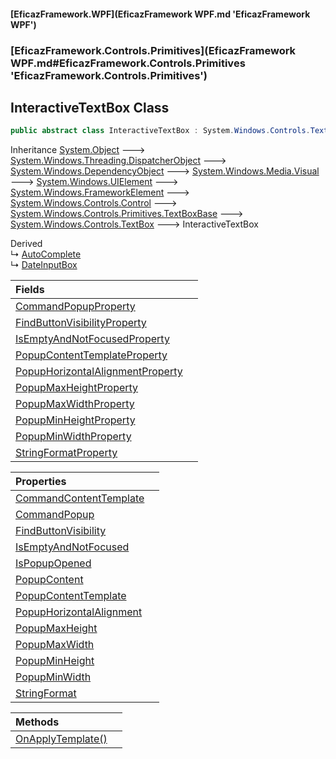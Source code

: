 #### [EficazFramework.WPF](EficazFramework WPF.md 'EficazFramework WPF')
### [EficazFramework.Controls.Primitives](EficazFramework WPF.md#EficazFramework.Controls.Primitives 'EficazFramework.Controls.Primitives')

## InteractiveTextBox Class

```csharp
public abstract class InteractiveTextBox : System.Windows.Controls.TextBox
```

Inheritance [System.Object](https://docs.microsoft.com/en-us/dotnet/api/System.Object 'System.Object') &#129106; [System.Windows.Threading.DispatcherObject](https://docs.microsoft.com/en-us/dotnet/api/System.Windows.Threading.DispatcherObject 'System.Windows.Threading.DispatcherObject') &#129106; [System.Windows.DependencyObject](https://docs.microsoft.com/en-us/dotnet/api/System.Windows.DependencyObject 'System.Windows.DependencyObject') &#129106; [System.Windows.Media.Visual](https://docs.microsoft.com/en-us/dotnet/api/System.Windows.Media.Visual 'System.Windows.Media.Visual') &#129106; [System.Windows.UIElement](https://docs.microsoft.com/en-us/dotnet/api/System.Windows.UIElement 'System.Windows.UIElement') &#129106; [System.Windows.FrameworkElement](https://docs.microsoft.com/en-us/dotnet/api/System.Windows.FrameworkElement 'System.Windows.FrameworkElement') &#129106; [System.Windows.Controls.Control](https://docs.microsoft.com/en-us/dotnet/api/System.Windows.Controls.Control 'System.Windows.Controls.Control') &#129106; [System.Windows.Controls.Primitives.TextBoxBase](https://docs.microsoft.com/en-us/dotnet/api/System.Windows.Controls.Primitives.TextBoxBase 'System.Windows.Controls.Primitives.TextBoxBase') &#129106; [System.Windows.Controls.TextBox](https://docs.microsoft.com/en-us/dotnet/api/System.Windows.Controls.TextBox 'System.Windows.Controls.TextBox') &#129106; InteractiveTextBox

Derived  
&#8627; [AutoComplete](EficazFramework.Controls/AutoComplete.md 'EficazFramework.Controls.AutoComplete')  
&#8627; [DateInputBox](EficazFramework.Controls/DateInputBox.md 'EficazFramework.Controls.DateInputBox')

| Fields | |
| :--- | :--- |
| [CommandPopupProperty](EficazFramework.Controls.Primitives/InteractiveTextBox/CommandPopupProperty.md 'EficazFramework.Controls.Primitives.InteractiveTextBox.CommandPopupProperty') | |
| [FindButtonVisibilityProperty](EficazFramework.Controls.Primitives/InteractiveTextBox/FindButtonVisibilityProperty.md 'EficazFramework.Controls.Primitives.InteractiveTextBox.FindButtonVisibilityProperty') | |
| [IsEmptyAndNotFocusedProperty](EficazFramework.Controls.Primitives/InteractiveTextBox/IsEmptyAndNotFocusedProperty.md 'EficazFramework.Controls.Primitives.InteractiveTextBox.IsEmptyAndNotFocusedProperty') | |
| [PopupContentTemplateProperty](EficazFramework.Controls.Primitives/InteractiveTextBox/PopupContentTemplateProperty.md 'EficazFramework.Controls.Primitives.InteractiveTextBox.PopupContentTemplateProperty') | |
| [PopupHorizontalAlignmentProperty](EficazFramework.Controls.Primitives/InteractiveTextBox/PopupHorizontalAlignmentProperty.md 'EficazFramework.Controls.Primitives.InteractiveTextBox.PopupHorizontalAlignmentProperty') | |
| [PopupMaxHeightProperty](EficazFramework.Controls.Primitives/InteractiveTextBox/PopupMaxHeightProperty.md 'EficazFramework.Controls.Primitives.InteractiveTextBox.PopupMaxHeightProperty') | |
| [PopupMaxWidthProperty](EficazFramework.Controls.Primitives/InteractiveTextBox/PopupMaxWidthProperty.md 'EficazFramework.Controls.Primitives.InteractiveTextBox.PopupMaxWidthProperty') | |
| [PopupMinHeightProperty](EficazFramework.Controls.Primitives/InteractiveTextBox/PopupMinHeightProperty.md 'EficazFramework.Controls.Primitives.InteractiveTextBox.PopupMinHeightProperty') | |
| [PopupMinWidthProperty](EficazFramework.Controls.Primitives/InteractiveTextBox/PopupMinWidthProperty.md 'EficazFramework.Controls.Primitives.InteractiveTextBox.PopupMinWidthProperty') | |
| [StringFormatProperty](EficazFramework.Controls.Primitives/InteractiveTextBox/StringFormatProperty.md 'EficazFramework.Controls.Primitives.InteractiveTextBox.StringFormatProperty') | |

| Properties | |
| :--- | :--- |
| [CommandContentTemplate](EficazFramework.Controls.Primitives/InteractiveTextBox/CommandContentTemplate.md 'EficazFramework.Controls.Primitives.InteractiveTextBox.CommandContentTemplate') | |
| [CommandPopup](EficazFramework.Controls.Primitives/InteractiveTextBox/CommandPopup.md 'EficazFramework.Controls.Primitives.InteractiveTextBox.CommandPopup') | |
| [FindButtonVisibility](EficazFramework.Controls.Primitives/InteractiveTextBox/FindButtonVisibility.md 'EficazFramework.Controls.Primitives.InteractiveTextBox.FindButtonVisibility') | |
| [IsEmptyAndNotFocused](EficazFramework.Controls.Primitives/InteractiveTextBox/IsEmptyAndNotFocused.md 'EficazFramework.Controls.Primitives.InteractiveTextBox.IsEmptyAndNotFocused') | |
| [IsPopupOpened](EficazFramework.Controls.Primitives/InteractiveTextBox/IsPopupOpened.md 'EficazFramework.Controls.Primitives.InteractiveTextBox.IsPopupOpened') | |
| [PopupContent](EficazFramework.Controls.Primitives/InteractiveTextBox/PopupContent.md 'EficazFramework.Controls.Primitives.InteractiveTextBox.PopupContent') | |
| [PopupContentTemplate](EficazFramework.Controls.Primitives/InteractiveTextBox/PopupContentTemplate.md 'EficazFramework.Controls.Primitives.InteractiveTextBox.PopupContentTemplate') | |
| [PopupHorizontalAlignment](EficazFramework.Controls.Primitives/InteractiveTextBox/PopupHorizontalAlignment.md 'EficazFramework.Controls.Primitives.InteractiveTextBox.PopupHorizontalAlignment') | |
| [PopupMaxHeight](EficazFramework.Controls.Primitives/InteractiveTextBox/PopupMaxHeight.md 'EficazFramework.Controls.Primitives.InteractiveTextBox.PopupMaxHeight') | |
| [PopupMaxWidth](EficazFramework.Controls.Primitives/InteractiveTextBox/PopupMaxWidth.md 'EficazFramework.Controls.Primitives.InteractiveTextBox.PopupMaxWidth') | |
| [PopupMinHeight](EficazFramework.Controls.Primitives/InteractiveTextBox/PopupMinHeight.md 'EficazFramework.Controls.Primitives.InteractiveTextBox.PopupMinHeight') | |
| [PopupMinWidth](EficazFramework.Controls.Primitives/InteractiveTextBox/PopupMinWidth.md 'EficazFramework.Controls.Primitives.InteractiveTextBox.PopupMinWidth') | |
| [StringFormat](EficazFramework.Controls.Primitives/InteractiveTextBox/StringFormat.md 'EficazFramework.Controls.Primitives.InteractiveTextBox.StringFormat') | |

| Methods | |
| :--- | :--- |
| [OnApplyTemplate()](EficazFramework.Controls.Primitives/InteractiveTextBox/OnApplyTemplate().md 'EficazFramework.Controls.Primitives.InteractiveTextBox.OnApplyTemplate()') | |
